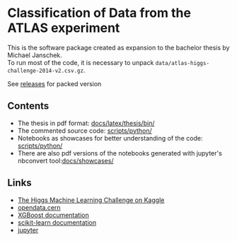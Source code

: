 # Classification of Data from the ATLAS experiment

This is the software package created as expansion to the bachelor thesis by Michael Janschek.  
To run most of the code, it is necessary to unpack `data/atlas-higgs-challenge-2014-v2.csv.gz`.

See [releases][0] for packed version 

## Contents
* The thesis in pdf format: [docs/latex/thesis/bin/][1]
* The commented source code: [scripts/python/][2]
* Notebooks as showcases for better understanding of the code: [scripts/python/][3]
 * There are also pdf versions of the notebooks generated with jupyter's nbconvert tool:[docs/showcases/][3]

## Links
* [The Higgs Machine Learning Challenge on Kaggle][4]
* [opendata.cern][5]
* [XGBoost documentation][6]
* [scikit-learn documentation][7]
* [jupyter][8]

[0]: https://github.com/gargi/BA_git/releases/tag/v1.0
[1]: https://github.com/gargi/BA_git/tree/master/docs/latex/thesis/bin "Classification of Data from the ATLAS experiment"
[2]: https://github.com/gargi/BA_git/tree/master/scripts/python "All the scripts"
[3]: https://github.com/gargi/BA_git/tree/master/docs/showcases "Showcase PDFs"
[4]: https://www.kaggle.com/c/higgs-boson "The Higgs Machine Learning Challenge on Kaggle"
[5]: http://opendata.cern.ch/collection/ATLAS-Higgs-Challenge-2014 "opendata.cern"
[6]: https://xgboost.readthedocs.org/en/latest/ "XGBoost documentation"
[7]: http://scikit-learn.org/stable/documentation.html "Documentation of scikit-learn 0.17"
[8]: http://jupyter.org/ "Project Jupyter"